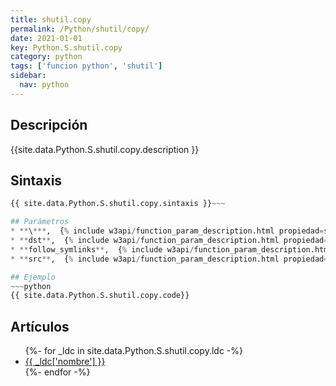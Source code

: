 ```yaml
---
title: shutil.copy
permalink: /Python/shutil/copy/
date: 2021-01-01
key: Python.S.shutil.copy
category: python
tags: ['funcion python', 'shutil']
sidebar: 
  nav: python
---
```


## Descripción
{{site.data.Python.S.shutil.copy.description }}

## Sintaxis
~~~python
{{ site.data.Python.S.shutil.copy.sintaxis }}~~~

## Parámetros
* **\***,  {% include w3api/function_param_description.html propiedad=site.data.Python.S.shutil.copy valor="*" %}
* **dst**,  {% include w3api/function_param_description.html propiedad=site.data.Python.S.shutil.copy valor="dst" %}
* **follow_symlinks**,  {% include w3api/function_param_description.html propiedad=site.data.Python.S.shutil.copy valor="follow_symlinks" %}
* **src**,  {% include w3api/function_param_description.html propiedad=site.data.Python.S.shutil.copy valor="src" %}

## Ejemplo
~~~python
{{ site.data.Python.S.shutil.copy.code}}
~~~

## Artículos
<ul>
{%- for _ldc in site.data.Python.S.shutil.copy.ldc -%}
   <li>
       <a href="{{_ldc['url'] }}">{{ _ldc['nombre'] }}</a>
   </li>
{%- endfor -%}
</ul>
